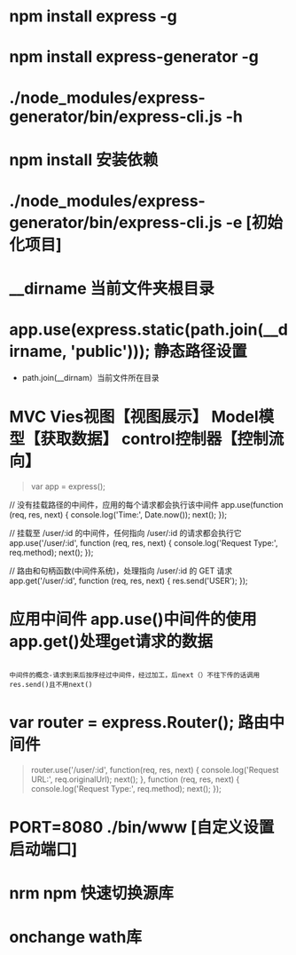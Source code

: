 # npm install express -g

# npm install express-generator -g

# ./node_modules/express-generator/bin/express-cli.js -h

# npm install 安装依赖

# ./node_modules/express-generator/bin/express-cli.js -e [初始化项目]

# __dirname 当前文件夹根目录

# app.use(express.static(path.join(__dirname, 'public'))); 静态路径设置
- path.join(__dirnam）当前文件所在目录

# MVC  Vies视图【视图展示】  Model模型【获取数据】  control控制器【控制流向】

> var app = express();

// 没有挂载路径的中间件，应用的每个请求都会执行该中间件
app.use(function (req, res, next) {
  console.log('Time:', Date.now());
  next();
});

// 挂载至 /user/:id 的中间件，任何指向 /user/:id 的请求都会执行它
app.use('/user/:id', function (req, res, next) {
  console.log('Request Type:', req.method);
  next();
});

// 路由和句柄函数(中间件系统)，处理指向 /user/:id 的 GET 请求
app.get('/user/:id', function (req, res, next) {
  res.send('USER');
});


# 应用中间件 app.use()中间件的使用  app.get()处理get请求的数据
~~~

中间件的概念-请求到来后按序经过中间件，经过加工，后next（）不往下传的话调用res.send()且不用next()
~~~

# var router = express.Router(); 路由中间件

> router.use('/user/:id', function(req, res, next) {
  console.log('Request URL:', req.originalUrl);
  next();
}, function (req, res, next) {
  console.log('Request Type:', req.method);
  next();
});

# PORT=8080 ./bin/www [自定义设置启动端口]

# nrm npm 快速切换源库

# onchange wath库



